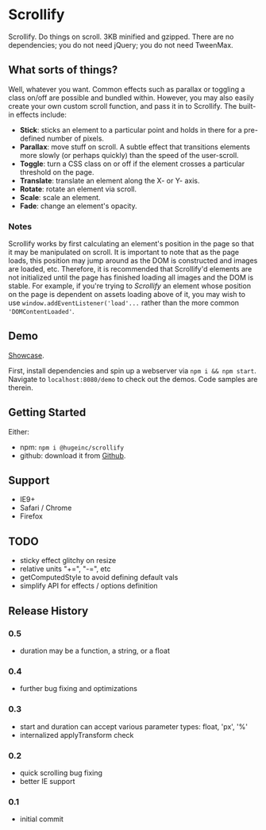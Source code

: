 # Scrollify

Scrollify. Do things on scroll. 3KB minified and gzipped. There are no dependencies; you do not need jQuery; you do not need TweenMax.

## What sorts of things?

Well, whatever you want. Common effects such as parallax or toggling a class on/off are possible and bundled within. However, you may also easily create your own custom scroll function, and pass it in to Scrollify. The built-in effects include:

- **Stick**: sticks an element to a particular point and holds in there for a pre-defined number of pixels.
- **Parallax**: move stuff on scroll. A subtle effect that transitions elements more slowly (or perhaps quickly) than the speed of the user-scroll.
- **Toggle**: turn a CSS class on or off if the element crosses a particular threshold on the page.
- **Translate**: translate an element along the X- or Y- axis.
- **Rotate**: rotate an element via scroll.
- **Scale**: scale an element.
- **Fade**: change an element's opacity.


### Notes
Scrollify works by first calculating an element's position in the page so that it may be manipulated on scroll. It is important to note that as the page loads, this position may jump around as the DOM is constructed and images are loaded, etc.  Therefore, it is recommended that Scrollify'd elements are not initialized until the page has finished loading all images and the DOM is stable. For example, if you're trying to _Scrollify_ an element whose position on the page is dependent on assets loading above of it, you may wish to use ```window.addEventListener('load'...``` rather than the more common ```'DOMContentLoaded'```.

## Demo

[Showcase](http://apathetic.github.io/showcase/components/scrollify/).

First, install dependencies and spin up a webserver via ```npm i && npm start```. Navigate to ```localhost:8080/demo``` to check out the demos. Code samples are therein.

## Getting Started

Either:
* npm: ```npm i @hugeinc/scrollify```
* github: download it from [Github](https://github.com/apathetic/scrollify).

## Support
* IE9+
* Safari / Chrome
* Firefox

## TODO
* sticky effect glitchy on resize
* relative units "+=", "-=", etc
* getComputedStyle to avoid defining default vals
* simplify API for effects / options definition

## Release History

### 0.5
* duration may be a function, a string, or a float

### 0.4
* further bug fixing and optimizations

### 0.3
* start and duration can accept various parameter types: float, 'px', '%'
* internalized applyTransform check

### 0.2
* quick scrolling bug fixing
* better IE support

### 0.1
* initial commit
